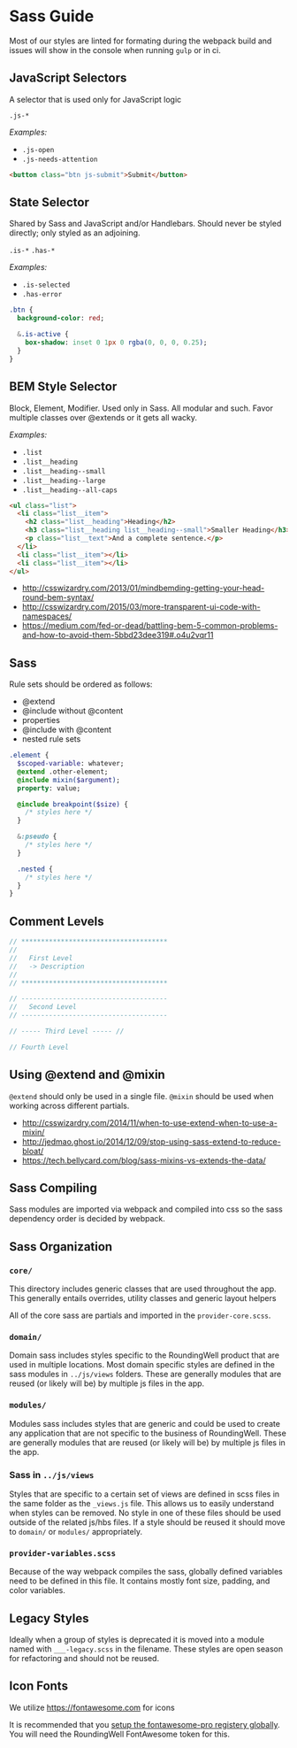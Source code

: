 # Sass Guide

Most of our styles are linted for formating during the webpack build and issues will show in the console when running `gulp` or in ci.

## JavaScript Selectors

A selector that is used only for JavaScript logic

`.js-*`

_Examples:_
* `.js-open`
* `.js-needs-attention`

```html
<button class="btn js-submit">Submit</button>
```

## State Selector

Shared by Sass and JavaScript and/or Handlebars. Should never be styled directly; only styled as an adjoining.

`.is-*`
`.has-*`

_Examples:_
* `.is-selected`
* `.has-error`

```sass
.btn {
  background-color: red;

  &.is-active {
    box-shadow: inset 0 1px 0 rgba(0, 0, 0, 0.25);
  }
}
```

## BEM Style Selector

Block, Element, Modifier. Used only in Sass. All modular and such. Favor multiple classes over @extends or it gets all wacky.

_Examples:_
* `.list`
* `.list__heading`
* `.list__heading--small`
* `.list__heading--large`
* `.list__heading--all-caps`


```html
<ul class="list">
  <li class="list__item">
    <h2 class="list__heading">Heading</h2>
    <h3 class="list__heading list__heading--small">Smaller Heading</h3>
    <p class="list__text">And a complete sentence.</p>
  </li>
  <li class="list__item"></li>
  <li class="list__item"></li>
</ul>
```

* http://csswizardry.com/2013/01/mindbemding-getting-your-head-round-bem-syntax/
* http://csswizardry.com/2015/03/more-transparent-ui-code-with-namespaces/
* https://medium.com/fed-or-dead/battling-bem-5-common-problems-and-how-to-avoid-them-5bbd23dee319#.o4u2vqr11

## Sass

Rule sets should be ordered as follows:

* @extend
* @include without @content
* properties
* @include with @content
* nested rule sets


```sass
.element {
  $scoped-variable: whatever;
  @extend .other-element;
  @include mixin($argument);
  property: value;

  @include breakpoint($size) {
    /* styles here */
  }

  &:pseudo {
    /* styles here */
  }

  .nested {
    /* styles here */
  }
}
```

## Comment Levels
```sass
// *************************************
//
//   First Level
//   -> Description
//
// *************************************

// -------------------------------------
//   Second Level
// -------------------------------------

// ----- Third Level ----- //

// Fourth Level
```

## Using @extend and @mixin
`@extend` should only be used in a single file. `@mixin` should be used when working across different partials.

* http://csswizardry.com/2014/11/when-to-use-extend-when-to-use-a-mixin/
* http://jedmao.ghost.io/2014/12/09/stop-using-sass-extend-to-reduce-bloat/
* https://tech.bellycard.com/blog/sass-mixins-vs-extends-the-data/

## Sass Compiling

Sass modules are imported via webpack and compiled into css so the sass dependency order is decided by webpack.

## Sass Organization

### `core/`

This directory includes generic classes that are used throughout the app.
This generally entails overrides, utility classes and generic layout helpers

All of the core sass are partials and imported in the `provider-core.scss`.

### `domain/`

Domain sass includes styles specific to the RoundingWell product that are used in multiple locations.
Most domain specific styles are defined in the sass modules in `../js/views` folders.
These are generally modules that are reused (or likely will be) by multiple js files in the app.

### `modules/`

Modules sass includes styles that are generic and could be used to create any application that are not specific to the business of RoundingWell.
These are generally modules that are reused (or likely will be) by multiple js files in the app.

### Sass in `../js/views`

Styles that are specific to a certain set of views are defined in scss files in the same folder as the `_views.js` file.
This allows us to easily understand when styles can be removed. No style in one of these files should be used outside of
the related js/hbs files. If a style should be reused it should move to `domain/` or `modules/` appropriately.

### `provider-variables.scss`

Because of the way webpack compiles the sass, globally defined variables need to be defined in this file.
It contains mostly font size, padding, and color variables.

## Legacy Styles

Ideally when a group of styles is deprecated it is moved into a module named with `___-legacy.scss` in the filename.
These styles are open season for refactoring and should not be reused.

## Icon Fonts

We utilize https://fontawesome.com for icons

It is recommended that you [setup the fontawesome-pro registery globally](https://fontawesome.com/how-to-use/on-the-web/setup/using-package-managers#installing-pro).
You will need the RoundingWell FontAwesome token for this.
